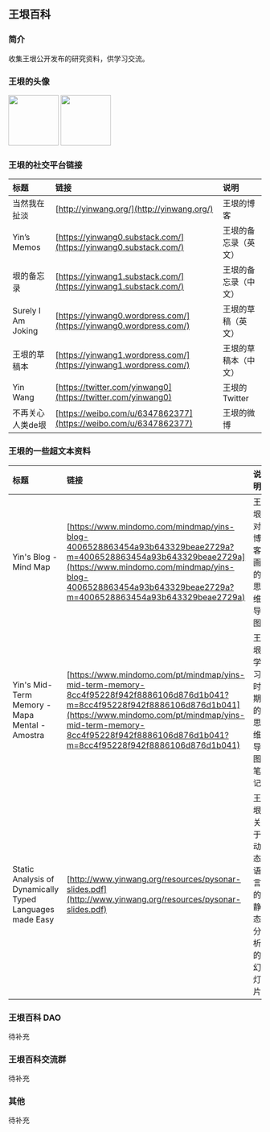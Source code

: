 ## 王垠百科

### 简介

收集王垠公开发布的研究资料，供学习交流。

### 王垠的头像

<div style="display:inline">
<image src="https://user-images.githubusercontent.com/20765689/223388420-63dd3b97-5a7a-4bdb-8a02-cbbab7a33638.png" width="100">
<image src="https://user-images.githubusercontent.com/20765689/223361138-b95e363c-a6c6-45e2-9aca-508c8052b233.png" width="100">
 </div>

### 王垠的社交平台链接

|标题|链接|说明|
|:--|:--|:--|
|当然我在扯淡|[http://yinwang.org/](http://yinwang.org/)|王垠的博客|
|Yin’s Memos|[https://yinwang0.substack.com/](https://yinwang0.substack.com/)|王垠的备忘录（英文）|
|垠的备忘录|[https://yinwang1.substack.com/](https://yinwang1.substack.com/)|王垠的备忘录（中文）|
|Surely I Am Joking|[https://yinwang0.wordpress.com/](https://yinwang0.wordpress.com/)|王垠的草稿（英文）|
|王垠的草稿本|[https://yinwang1.wordpress.com/](https://yinwang1.wordpress.com/)|王垠的草稿本（中文）|
|Yin Wang|[https://twitter.com/yinwang0](https://twitter.com/yinwang0)|王垠的 Twitter|
|不再关心人类de垠|[https://weibo.com/u/6347862377](https://weibo.com/u/6347862377)|王垠的微博|

### 王垠的一些超文本资料

|标题|链接|说明|
|:--|:--|:--|
|Yin's Blog - Mind Map|[https://www.mindomo.com/mindmap/yins-blog-4006528863454a93b643329beae2729a?m=4006528863454a93b643329beae2729a](https://www.mindomo.com/mindmap/yins-blog-4006528863454a93b643329beae2729a?m=4006528863454a93b643329beae2729a)|王垠对博客画的思维导图|
|Yin's Mid-Term Memory - Mapa Mental - Amostra|[https://www.mindomo.com/pt/mindmap/yins-mid-term-memory-8cc4f95228f942f8886106d876d1b041?m=8cc4f95228f942f8886106d876d1b041](https://www.mindomo.com/pt/mindmap/yins-mid-term-memory-8cc4f95228f942f8886106d876d1b041?m=8cc4f95228f942f8886106d876d1b041)|王垠学习时期的思维导图笔记|
|Static Analysis of Dynamically Typed Languages made Easy|[http://www.yinwang.org/resources/pysonar-slides.pdf](http://www.yinwang.org/resources/pysonar-slides.pdf)|王垠关于动态语言的静态分析的幻灯片|

### 王垠百科 DAO

待补充
  
### 王垠百科交流群

待补充
  
### 其他

待补充
  
